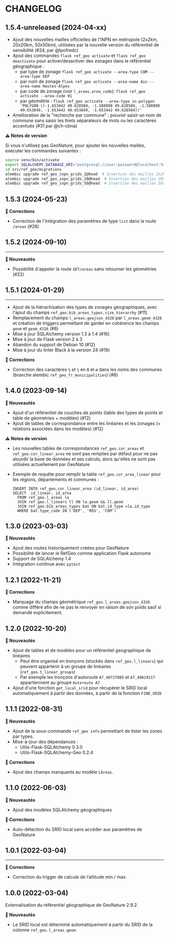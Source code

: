 CHANGELOG
=========

1.5.4-unreleased (2024-04-xx)
-----------------------------

- Ajout des nouvelles mailles officielles de l'INPN en métropole (2x2km, 20x20km, 50x50km), utilisées par la nouvelle version du référentiel de sensibilité (#24, par @lpofredc)
- Ajout des commandes `flask ref_geo activate` et `flask ref_geo deactivate` pour activer/desactiver des zonages dans le référentiel géographique :
  - par type de zonage `flask ref_geo activate --area-type COM --area-type DEP`
  - par nom de zonage `flask ref_geo activate --area-name Ain --area-name Hautes-Alpes`
  - par code de zonage (voir `l_areas.area_code`): `flask ref_geo activate --area-code 01`
  - par géométrie : `flask ref_geo activate --area-type in-polygon 'POLYGON ((-1.653442 49.628504, -1.588898 49.628504, -1.588898 49.653849, -1.653442 49.653849, -1.653442 49.628504))'`
- Amélioration de la "recherche par commune" : pouvoir saisir un nom de commune sans saisir les tirets séparateurs de mots ou les caractères accentués (#31 par @ch-cbna)

**⚠️ Notes de version**

Si vous n'utilisez pas GeoNature, pour ajouter les nouvelles mailles, exécuter les commandes suivantes :

```sh
source venv/bin/activate
export SQLALCHEMY_DATABASE_URI="postgresql://user:password@localhost:543database"
cd src/ref_geo/migrations
alembic upgrade ref_geo_inpn_grids_2@head  # Insertion des mailles 2x2km métropole, fournies par l’INPN
alembic upgrade ref_geo_inpn_grids_20@head  # Insertion des mailles 20x20km métropole, fournies par l’INPN
alembic upgrade ref_geo_inpn_grids_50@head  # Insertion des mailles 50x50km métropole, fournies par l’INPN
```

1.5.3 (2024-05-23)
------------------

**🐛 Corrections**

- Correction de l'intégration des paramètres de type `list` dans la route `/areas` (#26)

1.5.2 (2024-09-10)
------------------

---

**🚀 Nouveautés**

- Possibilité d'appeler la route `GET/areas` sans retourner les géométries (#22)

1.5.1 (2024-01-29)
------------------

---

- Ajout de la hiérachisation des types de zonages géographiques, avec l'ajout du champs `ref_geo.bib_areas_types.size_hierarchy` (#11)
- Remplacement du champs `l_areas.geojson_4326` par `l_areas.geom_4326` et création de triggers permettant de garder en cohérence les champs `geom` et `geom_4326` (#6)
- Mise à jour SQLAlchemy version 1.3 à 1.4 (#16)
- Mise à jour de Flask version 2 à 3
- Abandon du support de Debian 10 (#12)
- Mise à jour du linter Black à la version 24 (#19)

**🐛 Corrections**

- Correction des caractères `¼` et `½` en `Œ` et `œ` dans les noms des communes (branche alembic `ref_geo_fr_municipalities`) (#8)

1.4.0 (2023-09-14)
------------------

**🚀 Nouveautés**

- Ajout d'un référentiel de couches de _points_ (table des types de points et table de géometries + modèles) (#12)
- Ajout de tables de correspondance entre les linéaires et les zonages (+ relations associées dans les modèles) (#12)

**⚠️ Notes de version**

- Les nouvelles tables de correspondances `ref_geo.cor_areas` et `ref_geo.cor_linear_area` ne sont pas remplies par défaut pour ne pas alourdir la base de données et ses calculs, alors qu'elles ne sont pas utilisées actuellement par GeoNature
- Exemple de requête pour remplir la table `ref_geo.cor_area_linear` pour les régions, départements et communes :

  ```
  INSERT INTO ref_geo.cor_linear_area (id_linear, id_area)
  SELECT  id_linear, id_area
    FROM ref_geo.l_areas la
    JOIN ref_geo.l_linears ll ON la.geom && ll.geom
    JOIN ref_geo.bib_areas_types bat ON bat.id_type =la.id_type
    WHERE bat.type_code IN ('DEP', 'REG', 'COM')
  ```

1.3.0 (2023-03-03)
------------------

**🚀 Nouveautés**

- Ajout des routes historiquement créées pour GeoNature
- Possibilité de lancer le RefGeo comme application Flask autonome
- Support de SQLAlchemy 1.4
- Intégration continue avec `pytest`

1.2.1 (2022-11-21)
------------------

**🐛 Corrections**

- Marquage du champs géométrique `ref_geo.l_areas.geojson_4326` comme différé afin de ne pas le renvoyer en raison de son poids sauf si demandé explicitement.

1.2.0 (2022-10-20)
------------------

**🚀 Nouveautés**

- Ajout de tables et de modèles pour un référentiel geographique de linéaires
  - Peut être organisé en tronçons (stockés dans `ref_geo.l_linears`) qui peuvent appartenir à un groupe de linéaires (`ref_geo.t_linear_groups`)
  - Par exemple les tronçons d'autoroute `A7_40727085` et `A7_40819117` appartiennent au groupe `Autoroute A7`
- Ajout d'une fonction `get_local_srid` pour récupérer le SRID local automatiquement à partir des données, à partir de la fonction `FIND_SRID`

1.1.1 (2022-08-31)
------------------

**🚀 Nouveautés**

- Ajout de la sous-commande `ref_geo info` permettant de lister les zones par types.
- Mise-à-jour des dépendances :
  - Utils-Flask-SQLAlchemy 0.3.0
  - Utils-Flask-SQLAlchemy-Geo 0.2.4

**🐛 Corrections**

- Ajout des champs manquants au modèle `LAreas`.

1.1.0 (2022-06-03)
------------------

**🚀 Nouveautés**

- Ajout des modèles SQLAlchemy géographiques

**🐛 Corrections**

- Auto-détection du SRID local sans accéder aux paramètres de GeoNature

1.0.1 (2022-03-04)
------------------

---

**🐛 Corrections**

- Correction du trigger de calcule de l’altitude min / max.

1.0.0 (2022-03-04)
------------------

Externalisation du référentiel géographique de GeoNature 2.9.2.

**🚀 Nouveautés**

- Le SRID local est déterminé automatiquement à partir du SRID de la colonne `ref_geo.l_areas.geom`.
